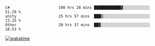 <!--START_SECTION:waka-->

```text
C#                      100 hrs 28 mins ████████████▓░░░░░░░░░░░░   51.29 %
unity                   25 hrs 57 mins  ███▒░░░░░░░░░░░░░░░░░░░░░   13.25 %
Other                   20 hrs 37 mins  ██▓░░░░░░░░░░░░░░░░░░░░░░   10.53 %
```

<!--END_SECTION:waka-->
[![wakatime](https://wakatime.com/badge/user/6c2f442e-41b4-42e3-bc06-d5d8203ad1da.svg)](https://wakatime.com/@6c2f442e-41b4-42e3-bc06-d5d8203ad1da)
